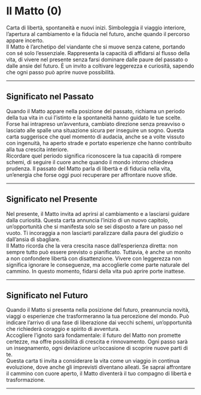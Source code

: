 # Il Matto (0)

Carta di libertà, spontaneità e nuovi inizi. Simboleggia il viaggio interiore, l’apertura al cambiamento e la fiducia nel futuro, anche quando il percorso appare incerto.  
Il Matto è l’archetipo del viandante che si muove senza catene, portando con sé solo l’essenziale. Rappresenta la capacità di affidarsi al flusso della vita, di vivere nel presente senza farsi dominare dalle paure del passato o dalle ansie del futuro. È un invito a coltivare leggerezza e curiosità, sapendo che ogni passo può aprire nuove possibilità.

---

## Significato nel Passato  
Quando il Matto appare nella posizione del passato, richiama un periodo della tua vita in cui l’istinto e la spontaneità hanno guidato le tue scelte. Forse hai intrapreso un’avventura, cambiato direzione senza preavviso o lasciato alle spalle una situazione sicura per inseguire un sogno. Questa carta suggerisce che quel momento di audacia, anche se a volte vissuto con ingenuità, ha aperto strade e portato esperienze che hanno contribuito alla tua crescita interiore.  
Ricordare quel periodo significa riconoscere la tua capacità di rompere schemi, di seguire il cuore anche quando il mondo intorno chiedeva prudenza. Il passato del Matto parla di libertà e di fiducia nella vita, un’energia che forse oggi puoi recuperare per affrontare nuove sfide.

---

## Significato nel Presente  
Nel presente, il Matto invita ad aprirsi al cambiamento e a lasciarsi guidare dalla curiosità. Questa carta annuncia l’inizio di un nuovo capitolo, un’opportunità che si manifesta solo se sei disposto a fare un passo nel vuoto. Ti incoraggia a non lasciarti paralizzare dalla paura del giudizio o dall’ansia di sbagliare.  
Il Matto ricorda che la vera crescita nasce dall’esperienza diretta: non sempre tutto può essere previsto o pianificato. Tuttavia, è anche un monito a non confondere libertà con disattenzione. Vivere con leggerezza non significa ignorare le conseguenze, ma accoglierle come parte naturale del cammino. In questo momento, fidarsi della vita può aprire porte inattese.

---

## Significato nel Futuro  
Quando il Matto si presenta nella posizione del futuro, preannuncia novità, viaggi o esperienze che trasformeranno la tua percezione del mondo. Può indicare l’arrivo di una fase di liberazione dai vecchi schemi, un’opportunità che richiederà coraggio e spirito di avventura.  
Accogliere l’ignoto sarà fondamentale: il futuro del Matto non promette certezze, ma offre possibilità di crescita e rinnovamento. Ogni passo sarà un insegnamento, ogni deviazione un’occasione di scoprire nuove parti di te.  
Questa carta ti invita a considerare la vita come un viaggio in continua evoluzione, dove anche gli imprevisti diventano alleati. Se saprai affrontare il cammino con cuore aperto, il Matto diventerà il tuo compagno di libertà e trasformazione.

---
